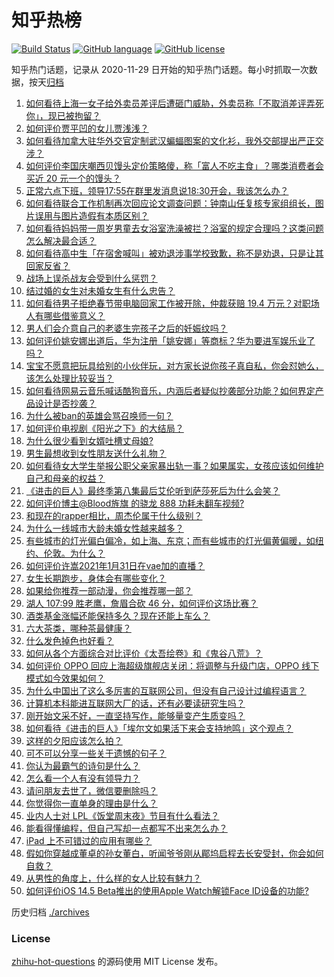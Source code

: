 # 知乎热榜
[![Build Status](https://github.com/ToWeLong/zhihu-hot-questions/workflows/CI/badge.svg)](https://github.com/ToWeLong/zhihu-hot-questions/actions)
[![GitHub language](https://img.shields.io/badge/language-golang-orange.svg)](https://golang.org/)
[![GitHub license](https://img.shields.io/github/license/ToWeLong/zhihu-hot-questions)](https://github.com/ToWeLong/zhihu-hot-questions/blob/main/LICENSE)

知乎热门话题，记录从 2020-11-29 日开始的知乎热门话题。每小时抓取一次数据，按天[归档](./archives)

<!-- BEGIN -->

1. [如何看待上海一女子给外卖员差评后遭砸门威胁，外卖员称「不取消差评弄死你」，现已被拘留？](https://www.zhihu.com/question/442338887)
1. [如何评价贾平凹的女儿贾浅浅？](https://www.zhihu.com/question/442000334)
1. [如何看待加拿大驻华外交官定制武汉蝙蝠图案的文化衫，我外交部提出严正交涉？](https://www.zhihu.com/question/442335099)
1. [如何评价李国庆嘲西贝馒头定价策略傻，称「富人不吃主食」？哪类消费者会买近 20 元一个的馒头？](https://www.zhihu.com/question/442312222)
1. [正常六点下班，领导17:55在群里发消息说18:30开会，我该怎么办？](https://www.zhihu.com/question/441394605)
1. [如何看待联合工作机制再次回应论文调查问题：钟南山任复核专家组组长，图片误用与图片造假有本质区别？](https://www.zhihu.com/question/442476845)
1. [如何看待妈妈带一周岁男童去女浴室洗澡被拦？浴室的规定合理吗？这类问题怎么解决最合适？](https://www.zhihu.com/question/442189179)
1. [如何看待高中生「在宿舍喊叫」被劝退涉事学校致歉，称不是劝退，只是让其回家反省？](https://www.zhihu.com/question/442442248)
1. [战场上误杀战友会受到什么惩罚？](https://www.zhihu.com/question/441662784)
1. [结过婚的女生对未婚女生有什么忠告？](https://www.zhihu.com/question/429392239)
1. [如何看待男子拒绝春节带电脑回家工作被开除，仲裁获赔 19.4 万元？对职场人有哪些借鉴意义？](https://www.zhihu.com/question/442393018)
1. [男人们会介意自己的老婆生完孩子之后的妊娠纹吗？](https://www.zhihu.com/question/366941403)
1. [如何评价姚安娜出道后，华为注册「姚安娜」等商标？华为要进军娱乐业了吗？](https://www.zhihu.com/question/442450981)
1. [宝宝不愿意把玩具给别的小伙伴玩，对方家长说你孩子真自私，你会怼她么，该怎么处理比较妥当？](https://www.zhihu.com/question/441144163)
1. [如何看待网易云音乐喊话酷狗音乐，内涵后者疑似抄袭部分功能？如何界定产品设计是否抄袭？](https://www.zhihu.com/question/442456259)
1. [为什么被ban的英雄会骂召唤师一句？](https://www.zhihu.com/question/435413809)
1. [如何评价电视剧《阳光之下》的大结局？](https://www.zhihu.com/question/442393971)
1. [为什么很少看到女婿吐槽丈母娘?](https://www.zhihu.com/question/408049742)
1. [男生最想收到女性朋友送什么礼物？](https://www.zhihu.com/question/25312138)
1. [如何看待女大学生举报公职父亲家暴出轨一事？如果属实，女孩应该如何维护自己和母亲的权益？](https://www.zhihu.com/question/442399311)
1. [《进击的巨人》最终季第八集最后艾伦听到萨莎死后为什么会笑？](https://www.zhihu.com/question/442272077)
1. [如何评价博主@Blood旌旗 的骁龙 888 功耗未翻车视频?](https://www.zhihu.com/question/442307828)
1. [和现在的rapper相比，周杰伦属于什么级别？](https://www.zhihu.com/question/323344003)
1. [为什么一线城市大龄未婚女性越来越多？](https://www.zhihu.com/question/313988752)
1. [有些城市的灯光偏白偏冷，如上海、东京；而有些城市的灯光偏黄偏暖，如纽约、伦敦。为什么？](https://www.zhihu.com/question/441971760)
1. [如何评价许嵩2021年1月31日在vae加的直播？](https://www.zhihu.com/question/442204209)
1. [女生长期跑步，身体会有哪些变化？](https://www.zhihu.com/question/437451880)
1. [如果给你推荐一部动漫，你会推荐哪一部？](https://www.zhihu.com/question/436814482)
1. [湖人 107:99 胜老鹰，詹眉合砍 46 分，如何评价这场比赛？](https://www.zhihu.com/question/442432883)
1. [酒类基金涨幅还能保持多久？现在还能上车么？](https://www.zhihu.com/question/441868177)
1. [六大茶类，哪种茶最健康？](https://www.zhihu.com/question/57244114)
1. [什么发色掉色也好看？](https://www.zhihu.com/question/376168141)
1. [如何从各个方面综合对比评价《太吾绘卷》和《鬼谷八荒》？](https://www.zhihu.com/question/442111017)
1. [如何评价 OPPO 回应上海超级旗舰店关闭：将调整与升级门店，OPPO 线下模式如今效果如何？](https://www.zhihu.com/question/442287126)
1. [为什么中国出了这么多厉害的互联网公司，但没有自己设计过编程语言？](https://www.zhihu.com/question/359906573)
1. [计算机本科能进互联网大厂的话，还有必要读研究生吗？](https://www.zhihu.com/question/442190265)
1. [刚开始文采不好，一直坚持写作，能够量变产生质变吗？](https://www.zhihu.com/question/427921645)
1. [如何看待《进击的巨人》「埃尔文如果活下来会支持地鸣」这个观点？](https://www.zhihu.com/question/441981187)
1. [这样的夕阳应该怎么拍？](https://www.zhihu.com/question/337064689)
1. [可不可以分享一些关于遗憾的句子？](https://www.zhihu.com/question/437925613)
1. [你认为最霸气的诗句是什么？](https://www.zhihu.com/question/264294366)
1. [怎么看一个人有没有领导力？](https://www.zhihu.com/question/430981016)
1. [请问朋友去世了，微信要删除吗？](https://www.zhihu.com/question/375737916)
1. [你觉得你一直单身的理由是什么？](https://www.zhihu.com/question/397283582)
1. [业内人士对 LPL《饭堂周末夜》节目有什么看法？](https://www.zhihu.com/question/441099946)
1. [能看得懂编程，但自己写却一点都写不出来怎么办？](https://www.zhihu.com/question/433391701)
1. [iPad 上不可错过的应用有哪些？](https://www.zhihu.com/question/19671759)
1. [假如你穿越成董卓的孙女董白，听闻爷爷刚从郿坞启程去长安受封，你会如何自救？](https://www.zhihu.com/question/440502698)
1. [从男性的角度上，什么样的女人比较有魅力？](https://www.zhihu.com/question/26121881)
1. [如何评价iOS 14.5 Beta推出的使用Apple Watch解锁Face ID设备的功能?](https://www.zhihu.com/question/442447763)

<!-- END -->

历史归档 [./archives](./archives)


### License
[zhihu-hot-questions](https://github.com/towelong/zhihu-hot-questions) 的源码使用 MIT License 发布。